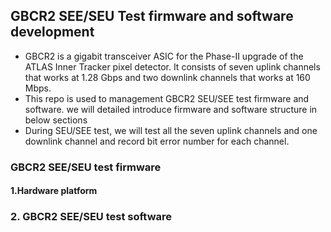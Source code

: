 ## GBCR2 SEE/SEU Test firmware and software development
  - GBCR2 is a gigabit transceiver ASIC for the Phase-II upgrade of the ATLAS Inner Tracker pixel detector. It consists of seven uplink channels that works at 1.28 Gbps and two downlink channels that works at 160 Mbps.
  - This repo is used to management GBCR2 SEU/SEE test firmware and software. we will detailed introduce firmware and software structure in below sections 
  - During SEU/SEE test, we will test all the seven uplink channels and one downlink channel and record bit error number for each channel.

### GBCR2 SEE/SEU test firmware 
#### 1.**Hardware platform**

### 2. GBCR2 SEE/SEU test software
